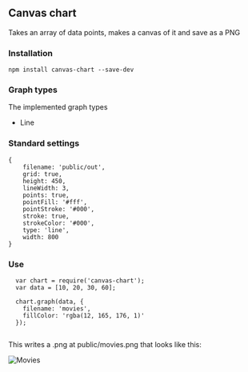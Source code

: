## Canvas chart
Takes an array of data points, makes a canvas of it and save as a PNG

### Installation
```npm install canvas-chart --save-dev```

### Graph types
The implemented graph types
* Line

### Standard settings
```
{
    filename: 'public/out',
    grid: true,
    height: 450,
    lineWidth: 3,
    points: true,
    pointFill: '#fff',
    pointStroke: '#000',
    stroke: true,
    strokeColor: '#000',
    type: 'line',
    width: 800
}
```

### Use
```
  var chart = require('canvas-chart');
  var data = [10, 20, 30, 60];

  chart.graph(data, {
    filename: 'movies',
    fillColor: 'rgba(12, 165, 176, 1)'
  });
  
```

This writes a .png at public/movies.png that looks like this:

![Movies](https://raw.github.com/believer/canvas-chart/master/example/movies.png)
